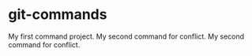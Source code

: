 # git-commands
My first command project.
My second command for conflict.
My second command for conflict.
